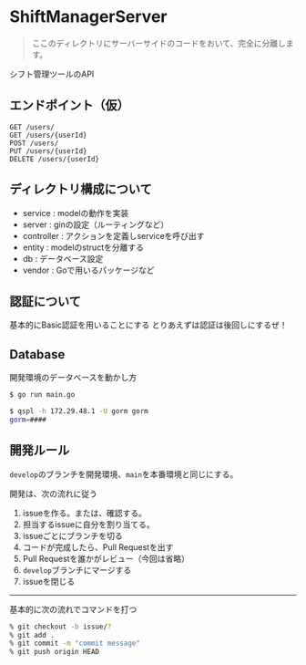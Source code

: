 # ShiftManagerServer
> ここのディレクトリにサーバーサイドのコードをおいて、完全に分離します。

シフト管理ツールのAPI


## エンドポイント（仮）
```
GET /users/
GET /users/{userId}
POST /users/
PUT /users/{userId}
DELETE /users/{userId}
```

## ディレクトリ構成について
- service : modelの動作を実装
- server : ginの設定（ルーティングなど）
- controller : アクションを定義しserviceを呼び出す
- entity : modelのstructを分離する
- db : データベース設定
- vendor : Goで用いるパッケージなど

## 認証について
基本的にBasic認証を用いることにする
とりあえずは認証は後回しにするぜ！

## Database
開発環境のデータベースを動かし方
```bash
$ go run main.go

$ qspl -h 172.29.48.1 -U gorm gorm
gorm=####
```

## 開発ルール
`develop`のブランチを開発環境、`main`を本番環境と同じにする。

開発は、次の流れに従う
1. issueを作る。または、確認する。
2. 担当するissueに自分を割り当てる。
3. issueごとにブランチを切る
4. コードが完成したら、Pull Requestを出す
5. Pull Requestを誰かがレビュー（今回は省略）
6. `develop`ブランチにマージする
7. issueを閉じる

--- 

基本的に次の流れでコマンドを打つ
```bash
% git checkout -b issue/?
% git add .
% git commit -m "commit message"
% git push origin HEAD
```
